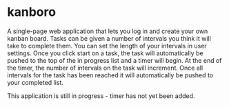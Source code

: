 # kanboro

A single-page web application that lets you log in and create your own kanban board. Tasks can be given a number of intervals you think it will take to complete them. You can set the length of your intervals in user settings. Once you click start on a task, the task will automatically be pushed to the top of the in progress list and a timer will begin. At the end of the timer, the number of intervals on the task will increment. Once all intervals for the task has been reached it will automatically be pushed to your completed list.

This application is still in progress - timer has not yet been added.

